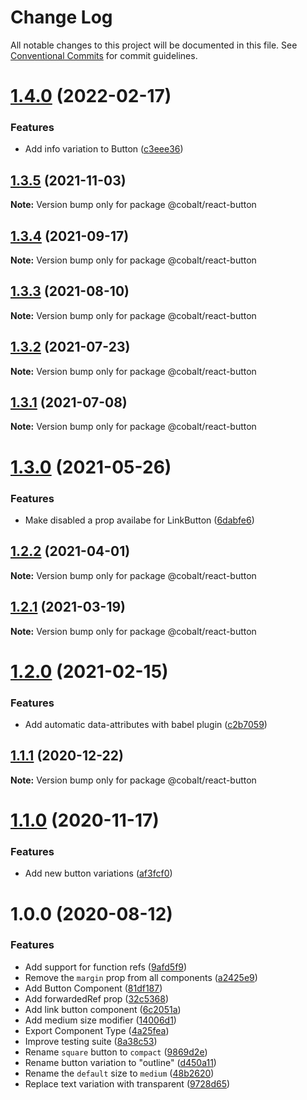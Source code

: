 # Change Log

All notable changes to this project will be documented in this file.
See [Conventional Commits](https://conventionalcommits.org) for commit guidelines.

# [1.4.0](https://github.com/Talkdesk/cobalt/compare/@cobalt/react-button@1.3.5...@cobalt/react-button@1.4.0) (2022-02-17)


### Features

* Add info variation to Button ([c3eee36](https://github.com/Talkdesk/cobalt/commit/c3eee36b22995206f164dbb0fec065e542f23cf6))





## [1.3.5](https://github.com/Talkdesk/cobalt/compare/@cobalt/react-button@1.3.4...@cobalt/react-button@1.3.5) (2021-11-03)

**Note:** Version bump only for package @cobalt/react-button





## [1.3.4](https://github.com/Talkdesk/cobalt/compare/@cobalt/react-button@1.3.3...@cobalt/react-button@1.3.4) (2021-09-17)

**Note:** Version bump only for package @cobalt/react-button





## [1.3.3](https://github.com/Talkdesk/cobalt/compare/@cobalt/react-button@1.3.2...@cobalt/react-button@1.3.3) (2021-08-10)

**Note:** Version bump only for package @cobalt/react-button





## [1.3.2](https://github.com/Talkdesk/cobalt/compare/@cobalt/react-button@1.3.1...@cobalt/react-button@1.3.2) (2021-07-23)

**Note:** Version bump only for package @cobalt/react-button





## [1.3.1](https://github.com/Talkdesk/cobalt/compare/@cobalt/react-button@1.3.0...@cobalt/react-button@1.3.1) (2021-07-08)

**Note:** Version bump only for package @cobalt/react-button





# [1.3.0](https://github.com/Talkdesk/cobalt/compare/@cobalt/react-button@1.2.2...@cobalt/react-button@1.3.0) (2021-05-26)


### Features

* Make disabled a prop availabe for LinkButton ([6dabfe6](https://github.com/Talkdesk/cobalt/commit/6dabfe6c4a0a05963f1eaaaf5a6d3fc6b880ab24))





## [1.2.2](https://github.com/Talkdesk/cobalt/compare/@cobalt/react-button@1.2.1...@cobalt/react-button@1.2.2) (2021-04-01)

**Note:** Version bump only for package @cobalt/react-button





## [1.2.1](https://github.com/Talkdesk/cobalt/compare/@cobalt/react-button@1.2.0...@cobalt/react-button@1.2.1) (2021-03-19)

**Note:** Version bump only for package @cobalt/react-button





# [1.2.0](https://github.com/Talkdesk/cobalt/compare/@cobalt/react-button@1.1.1...@cobalt/react-button@1.2.0) (2021-02-15)


### Features

* Add automatic data-attributes with babel plugin ([c2b7059](https://github.com/Talkdesk/cobalt/commit/c2b7059bce5aa329b6154294793fa9b2c5f6cd82))





## [1.1.1](https://github.com/Talkdesk/cobalt/compare/@cobalt/react-button@1.1.0...@cobalt/react-button@1.1.1) (2020-12-22)

**Note:** Version bump only for package @cobalt/react-button





# [1.1.0](https://github.com/Talkdesk/cobalt/compare/@cobalt/react-button@1.0.0...@cobalt/react-button@1.1.0) (2020-11-17)


### Features

* Add new button variations ([af3fcf0](https://github.com/Talkdesk/cobalt/commit/af3fcf0d3b0fa011cc9fc3b649a62e84a71ee515))





# 1.0.0 (2020-08-12)


### Features

* Add support for function refs ([9afd5f9](https://github.com/Talkdesk/cobalt/commit/9afd5f92ca0efdfa23219e210c3ed5937f0f35d7))
* Remove the `margin` prop from all components ([a2425e9](https://github.com/Talkdesk/cobalt/commit/a2425e9de8a871e6cc3e6969d6bf706eaffb19d8))
* Add Button Component ([81df187](https://github.com/Talkdesk/cobalt/commit/81df187619ab1eb2f96fea92b5a817e3be5acdef))
* Add forwardedRef prop ([32c5368](https://github.com/Talkdesk/cobalt/commit/32c53680b9902cb2e204c0e5a5893e969f4e91fe))
* Add link button component ([6c2051a](https://github.com/Talkdesk/cobalt/commit/6c2051ac00ba7aee68903a5bff8439d802794380))
* Add medium size modifier ([14006d1](https://github.com/Talkdesk/cobalt/commit/14006d12df2c343bf9067f3fa006fd6fec00a34e))
* Export Component Type ([4a25fea](https://github.com/Talkdesk/cobalt/commit/4a25fea48558f68491235c64909408fdb13b6ab0))
* Improve testing suite ([8a38c53](https://github.com/Talkdesk/cobalt/commit/8a38c5379ca8304b969cf9339619138ec5af4cd5))
* Rename `square` button to `compact` ([9869d2e](https://github.com/Talkdesk/cobalt/commit/9869d2eb16bcc6d0a5a6b2cbf4a062cef132045e))
* Rename button variation to "outline" ([d450a11](https://github.com/Talkdesk/cobalt/commit/d450a11382ad4ff8f00093dc5a8bc525b41e53b7))
* Rename the `default` size to `medium` ([48b2620](https://github.com/Talkdesk/cobalt/commit/48b26207411c92c483b66e6c5c4f0f76ac3cf7f9))
* Replace text variation with transparent ([9728d65](https://github.com/Talkdesk/cobalt/commit/9728d65902af3f32927794134326e6e68de583bc))
